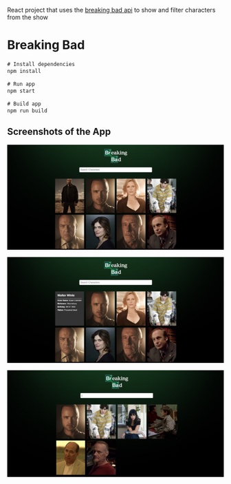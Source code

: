 React project that uses the [breaking bad api](https://breakingbadapi.com/documentation) to show and filter characters from the show

# Breaking Bad

```
# Install dependencies
npm install
```

```
# Run app
npm start
```

```
# Build app
npm run build
```
## Screenshots of the App

<p align="center">
  <img src="https://github.com/Akumar111/Breaking-Bad/blob/main/public/1.jpeg?raw=true" />
<p/>

<p align="center">
  <img src="https://github.com/Akumar111/Breaking-Bad/blob/main/public/2.jpeg?raw=true" />
<p/>

<p align="center">
  <img src="https://github.com/Akumar111/Breaking-Bad/blob/main/public/3.jpeg?raw=true" />
<p/>
